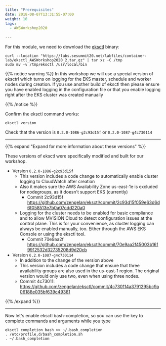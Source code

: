 ```yaml
---
title: "Prerequisites"
date: 2018-08-07T13:31:55-07:00
weight: 10
tags:
  - AWSWorkshop2020
  
---
```


For this module, we need to download the [eksctl](https://eksctl.io/) binary:
```
curl --location "https://labs.sesummit20.net/labfiles/container-lab/eksctl_AWSWorkshop2020_2.tar.gz" | tar xz -C /tmp
sudo mv -v /tmp/eksctl /usr/local/bin

```


{{% notice warning %}}
In this workshop we will use a special version of eksctrl which turns on logging for the EKS master, schedule and worker nodes during creation. If you use another build of eksctl then please ensure you have enabled logging in the configuration file or that you enable logging right after the EKS cluster was created manually 

{{% /notice %}}


Confirm the eksctl command works:
```
eksctl version

```

Check that the version is `0.2.0-1086-g2c93d15f` or `0.2.0-1087-g4c730114` 

***

{{% expand "Expand for more information about these versions" %}}

These versions of eksctl were specifically modified and built for our workshop.

+ Version  `0.2.0-1086-g2c93d15f` 
  + This version includes a code change to automatically enable cluster logging to CloudWatch after creation
  + Also it makes sure the AWS Availability Zone us-east-1e is excluded for nodegroups, as it doesn't support EKS (currently)
    + Commit 2c93d15f https://github.com/zengelan/eksctl/commit/2c93d15f059e63d6d6f058513e7b0a07cdd220a0 
  + Logging for the cluster needs to be enabled for basic compliance and to allow MVISION Cloud to detect configuration issues at the control plane. This is for your convenience, as cluster logging can always be enabled manually, too. Either through the AWS EKS Console or using the eksctl tool.
    + Commit 70e9aa2f https://github.com/zengelan/eksctl/commit/70e9aa2f45003b1619912532d32735208d9d20cb
+ Version  `0.2.0-1087-g4c730114`
  + In addition to the change of the version above
  + This version includes a code change that ensure that three availability groups are also used in the us-east-1 region. The original version would only use two, even when using three nodes.
  + Commit 4c73011: https://github.com/zengelan/eksctl/commit/4c730114a3791295bc9a06188e035bf639c49381 

{{% /expand %}}

***

Now let's enable eksctl bash-completion, so you can use the <TAB> key to complete commands and arguments while you type
```
eksctl completion bash >> ~/.bash_completion
. /etc/profile.d/bash_completion.sh
. ~/.bash_completion

```

